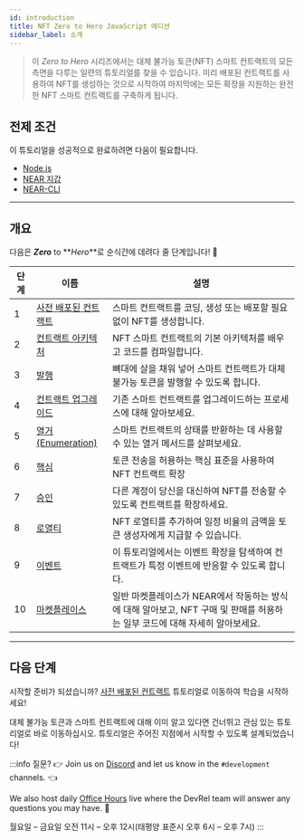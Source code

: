```yaml
---
id: introduction
title: NFT Zero to Hero JavaScript 에디션
sidebar_label: 소개
---
```


> 이 _Zero to Hero_ 시리즈에서는 대체 불가능 토큰(NFT) 스마트 컨트랙트의 모든 측면을 다루는 일련의 튜토리얼를 찾을 수 있습니다. 미리 배포된 컨트랙트를 사용하여 NFT를 생성하는 것으로 시작하여 마지막에는 모든 확장을 지원하는 완전한 NFT 스마트 컨트랙트를 구축하게 됩니다.



## 전제 조건

이 튜토리얼을 성공적으로 완료하려면 다음이 필요합니다.

- [Node.js](/develop/prerequisites#nodejs)
- [NEAR 지갑](https://testnet.mynearwallet.com/create)
- [NEAR-CLI](/tools/near-cli#setup)

---

## 개요

다음은 **_Zero_** to **_Hero_**로 순식간에 데려다 줄 단계입니다! 💪

| 단계 | 이름                                                     | 설명                                                                         |
| -- | ------------------------------------------------------ | -------------------------------------------------------------------------- |
| 1  | [사전 배포된 컨트랙트](/tutorials/nfts/js/predeployed-contract) | 스마트 컨트랙트를 코딩, 생성 또는 배포할 필요 없이 NFT를 생성합니다.                                  |
| 2  | [컨트랙트 아키텍처](/tutorials/nfts/js/skeleton)               | NFT 스마트 컨트랙트의 기본 아키텍처를 배우고 코드를 컴파일합니다.                                     |
| 3  | [발행](/tutorials/nfts/js/minting)                       | 뼈대에 살을 채워 넣어 스마트 컨트랙트가 대체 불가능 토큰을 발행할 수 있도록 합니다.                           |
| 4  | [컨트랙트 업그레이드](/tutorials/nfts/js/upgrade-contract)      | 기존 스마트 컨트랙트를 업그레이드하는 프로세스에 대해 알아보세요.                                       |
| 5  | [열거(Enumeration)](/tutorials/nfts/js/enumeration)      | 스마트 컨트랙트의 상태를 반환하는 데 사용할 수 있는 열거 메서드를 살펴보세요.                               |
| 6  | [핵심](/tutorials/nfts/js/core)                          | 토큰 전송을 허용하는 핵심 표준을 사용하여 NFT 컨트랙트 확장                                        |
| 7  | [승인](/tutorials/nfts/js/approvals)                     | 다른 계정이 당신을 대신하여 NFT를 전송할 수 있도록 컨트랙트를 확장하세요.                                |
| 8  | [로열티](/tutorials/nfts/js/royalty)                      | NFT 로열티를 추가하여 일정 비율의 금액을 토큰 생성자에게 지급할 수 있습니다.                              |
| 9  | [이벤트](/tutorials/nfts/js/events)                       | 이 튜토리얼에서는 이벤트 확장을 탐색하여 컨트랙트가 특정 이벤트에 반응할 수 있도록 합니다.                        |
| 10 | [마켓플레이스](/tutorials/nfts/js/marketplace)               | 일반 마켓플레이스가 NEAR에서 작동하는 방식에 대해 알아보고, NFT 구매 및 판매를 허용하는 일부 코드에 대해 자세히 알아보세요. |

---

## 다음 단계

시작할 준비가 되셨습니까? [사전 배포된 컨트랙트](/tutorials/nfts/js/predeployed-contract) 튜토리얼로 이동하여 학습을 시작하세요!

대체 불가능 토큰과 스마트 컨트랙트에 대해 이미 알고 있다면 건너뛰고 관심 있는 튜토리얼로 바로 이동하십시오. 튜토리얼은 주어진 지점에서 시작할 수 있도록 설계되었습니다!

:::info 질문? 👉 Join us on [Discord](https://near.chat/) and let us know in the `#development` channels. 👈

We also host daily [Office Hours](https://pages.near.org/developers/get-help/office-hours/) live where the DevRel team will answer any questions you may have. 🤔

월요일 – 금요일 오전 11시 – 오후 12시(태평양 표준시 오후 6시 – 오후 7시) :::
